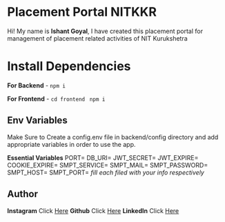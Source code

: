 # Placement Portal NITKKR

Hi! My name is **Ishant Goyal**, I have created this placement portal for management of placement related activities of NIT Kurukshetra

# Install Dependencies

**For Backend** - `npm i`

**For Frontend** - `cd frontend` ` npm i`

## Env Variables

Make Sure to Create a config.env file in backend/config directory and add appropriate variables in order to use the app.

**Essential Variables**
PORT=
DB_URI=
JWT_SECRET=
JWT_EXPIRE=
COOKIE_EXPIRE=
SMPT_SERVICE=
SMPT_MAIL=
SMPT_PASSWORD=
SMPT_HOST=
SMPT_PORT=
_fill each filed with your info respectively_

## Author

**Instagram** Click [Here](https://www.instagram.com/goyalishant001/)
**Github** Click [Here](https://github.com/coder-saab001)
**LinkedIn** Click [Here](https://www.linkedin.com/in/coder-saab001/)